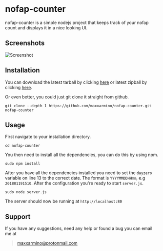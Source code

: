 # nofap-counter

nofap-counter is a simple nodejs project that keeps track of your nofap count and displays it in a nice looking UI.

Screenshots
----

![Screenshot](https://image.prntscr.com/image/Bk5oP7-zRWSrt6KZFZXLcg.png)

Installation
----

You can download the latest tarball by clicking [here](https://github.com/maxxarmino/nofap-counter/tarball/master) or latest zipball by clicking  [here](https://github.com/maxxarmino/nofap-counter/zipball/master).

Or even better, you could just git clone it straight from github.

    git clone --depth 1 https://github.com/maxxarmino/nofap-counter.git nofap-counter

Usage
----

First navigate to your installation directory.

    cd nofap-counter

You then need to install all the dependencies, you can do this by using npm.

    sudo npm install

After you have all the dependencies installed you need to set the `dayzero` variable on line 13 to the correct date. The format is `YYYYMMDDHHmm`, e.g `201801191510`. After the configuration you're ready to start `server.js`.

    sudo node server.js

The server should now be running at `http://localhost:80`

Support
----

If you have any suggestions, need any help or found a bug you can email me at
> maxxarmino@protonmail.com
